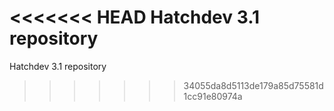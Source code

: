 <<<<<<< HEAD
Hatchdev 3.1 repository
=======
Hatchdev 3.1 repository
>>>>>>> 34055da8d5113de179a85d75581d1cc91e80974a
